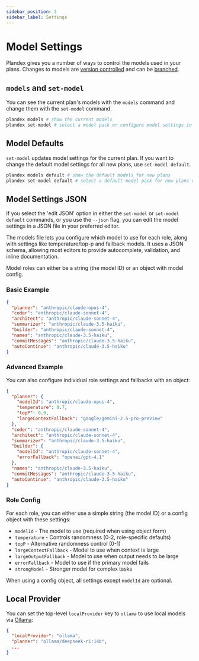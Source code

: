 ```yaml
---
sidebar_position: 3
sidebar_label: Settings
---
```


# Model Settings

Plandex gives you a number of ways to control the models used in your plans. Changes to models are [version controlled](../core-concepts/version-control.md) and can be [branched](../core-concepts/branches.md).

## `models` and `set-model`

You can see the current plan's models with the `models` command and change them with the `set-model` command.

```bash
plandex models # show the current models
plandex set-model # select a model pack or configure model settings in JSON
```

## Model Defaults 

`set-model` updates model settings for the current plan. If you want to change the default model settings for all new plans, use `set-model default`.

```bash
plandex models default # show the default models for new plans
plandex set-model default # select a default model pack for new plans or configure default model settings in JSON
```

## Model Settings JSON

If you select the 'edit JSON' option in either the `set-model` or `set-model default` commands, or you use the `--json` flag, you can edit the model settings in a JSON file in your preferred editor.

The models file lets you configure which model to use for each role, along with settings like temperature/top-p and fallback models. It uses a JSON schema, allowing most editors to provide autocomplete, validation, and inline documentation.

Model roles can either be a string (the model ID) or an object with model config.

### Basic Example

```json
{
  "planner": "anthropic/claude-opus-4",
  "coder": "anthropic/claude-sonnet-4",
  "architect": "anthropic/claude-sonnet-4",
  "summarizer": "anthropic/claude-3.5-haiku",
  "builder": "anthropic/claude-sonnet-4",
  "names": "anthropic/claude-3.5-haiku",
  "commitMessages": "anthropic/claude-3.5-haiku",
  "autoContinue": "anthropic/claude-3.5-haiku"
}
```

### Advanced Example

You can also configure individual role settings and fallbacks with an object:

```json
{
  "planner": {
    "modelId": "anthropic/claude-opus-4",
    "temperature": 0.7,
    "topP": 0.9,
    "largeContextFallback": "google/gemini-2.5-pro-preview"
  },
  "coder": "anthropic/claude-sonnet-4",
  "architect": "anthropic/claude-sonnet-4",
  "summarizer": "anthropic/claude-3.5-haiku",
  "builder": {
    "modelId": "anthropic/claude-sonnet-4",
    "errorFallback": "openai/gpt-4.1"
  },
  "names": "anthropic/claude-3.5-haiku",
  "commitMessages": "anthropic/claude-3.5-haiku",
  "autoContinue": "anthropic/claude-3.5-haiku"
}
```

### Role Config

For each role, you can either use a simple string (the model ID) or a config object with these settings:

- `modelId` - The model to use (required when using object form)
- `temperature` - Controls randomness (0-2, role-specific defaults)
- `topP` - Alternative randomness control (0-1)
- `largeContextFallback` - Model to use when context is large
- `largeOutputFallback` - Model to use when output needs to be large
- `errorFallback` - Model to use if the primary model fails
- `strongModel` - Stronger model for complex tasks

When using a config object, all settings except `modelId` are optional.

## Local Provider

You can set the top-level `localProvider` key to `ollama` to use local models via [Ollama](https://ollama.com/):

```json
{
  "localProvider": "ollama",
  "planner": "ollama/deepseek-r1:14b",
  ...
}
```
